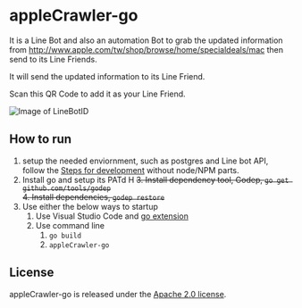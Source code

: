 # appleCrawler-go

It is a Line Bot and also an automation Bot to grab the updated information from http://www.apple.com/tw/shop/browse/home/specialdeals/mac then send to its Line Friends. 

It will send the updated information to its Line Friend. 

Scan this QR Code to add it as your Line Friend. 

![Image of LineBotID](https://grimmer.io/images/qr-code-apple-line-bot.png)

## How to run
1. setup the needed enviornment, such as postgres and Line bot API,  follow the [Steps for development](https://github.com/grimmer0125/appleCrawler-node#steps-for-development) without node/NPM parts. 
2. Install go and setup its PATd    H
~~3. Install dependency tool, Godep, `go get github.com/tools/godep`~~  
~~4. Install dependencies, `godep restore`~~
5. Use either the below ways to startup
    1. Use Visual Studio Code and [go extension](https://github.com/Microsoft/vscode-go)
    2. Use command line    
        1. `go build`
        2. `appleCrawler-go`

## License

appleCrawler-go is released under the [Apache 2.0 license][license].

[license]: LICENSE.md


